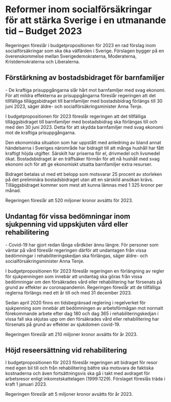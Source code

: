 # Reformer inom socialförsäkringar för att stärka Sverige i en utmanande tid – Budget 2023

Regeringen föreslår i budgetpropositionen för 2023 en rad förslag inom socialförsäkringar som ska öka välfärden i Sverige. Förslagen bygger på en överenskommelse mellan Sverigedemokraterna, Moderaterna, Kristdemokraterna och Liberalerna.


## Förstärkning av bostadsbidraget för barnfamiljer

\- De kraftiga prisuppgångarna slår hårt mot barnfamiljer med svag ekonomi. För att mildra effekterna av prisuppgångarna föreslår regeringen att det tillfälliga tilläggsbidraget till barnfamiljer med bostadsbidrag förlängs till 30 juni 2023, säger äldre\- och socialförsäkringsminister Anna Tenje.

I budgetpropositionen för 2023 föreslår regeringen att det tillfälliga tilläggsbidraget till barnfamiljer med bostadsbidrag ska förlängas till och med den 30 juni 2023\. Detta för att skydda barnfamiljer med svag ekonomi mot de kraftiga prisuppgångarna.

Den ekonomiska situation som har uppstått med anledning av bland annat händelserna i Sveriges närområde har bidragit till att många hushåll har fått kraftigt höjda utgifter. Särskilt har priserna för el, drivmedel och livsmedel ökat. Bostadsbidraget är en träffsäker förmån för att nå hushåll med svag ekonomi och för att ge ekonomiskt utsatta barnfamiljer extra resurser.

Bidraget betalas ut med ett belopp som motsvarar 25 procent av storleken på det preliminära bostadsbidraget utan att en särskild ansökan krävs. Tilläggsbidraget kommer som mest att kunna lämnas med 1 325 kronor per månad.

Regeringen föreslår att 520 miljoner kronor avsätts för 2023\.

## Undantag för vissa bedömningar inom sjukpenning vid uppskjuten vård eller rehabilitering

\- Covid\-19 har gjort redan långa vårdköer ännu längre. För personer som väntar på vård föreslår regeringen därför att undantagen från vissa bedömningar i rehabiliteringskedjan ska förlängas, säger äldre\- och socialförsäkringsminister Anna Tenje.

I budgetpropositionen för 2023 föreslår regeringen en förlängning av regler för sjukpenningen som innebär att undantag ska göras från vissa bedömningar om den försäkrades vård eller rehabilitering har försenats på grund av effekter av coronapandemin. Regeringen föreslår att de tillfälliga reglerna förlängs med ett år till och med 31 december 2023\.

Sedan april 2020 finns en tidsbegränsad reglering i regelverket för sjukpenning som innebär att bedömningen av arbetsförmågan mot normalt förekommande arbete efter dag 180 och dag 365 i rehabiliteringskedjan i vissa fall ska skjutas upp om den försäkrades vård eller rehabilitering har försenats på grund av effekter av sjukdomen covid\-19\.

Regeringen föreslår att 210 miljoner kronor avsätts för år 2023\.

## Höjd reseersättning vid rehabilitering

I budgetpropositionen för 2023 föreslår regeringen att bidraget för resor med egen bil till och från rehabilitering bättre ska motsvara de faktiska kostnaderna och även fortsättningsvis ska gå i takt med avdraget för arbetsresor enligt inkomstskattelagen (1999:1229\). Förslaget föreslås träda i kraft 1 januari 2023\.

Regeringen föreslår att 5 miljoner kronor avsätts för år 2023\.

